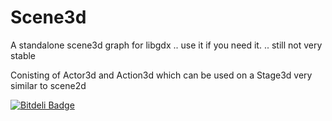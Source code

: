 Scene3d
=======

A standalone scene3d graph for libgdx .. use it if you need it. .. still not very stable

Conisting of Actor3d and Action3d which can be used on a  Stage3d very similar to scene2d


[![Bitdeli Badge](https://d2weczhvl823v0.cloudfront.net/pyros2097/scene3d/trend.png)](https://bitdeli.com/free "Bitdeli Badge")

